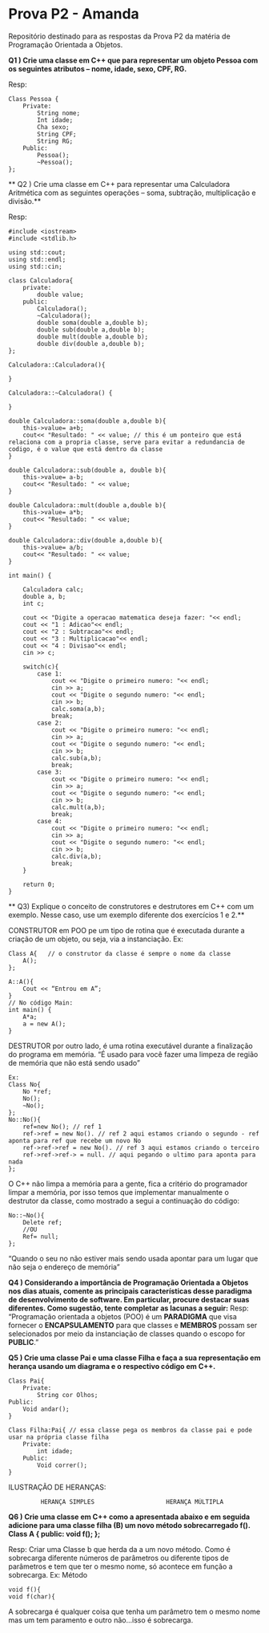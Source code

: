 # Prova P2 - Amanda
Repositório destinado para as respostas da Prova P2 da matéria de Programação Orientada a Objetos.

**Q1 ) Crie uma classe em C++ que para representar um objeto Pessoa com os seguintes atributos – nome, idade, sexo, CPF, RG.**

Resp: 
```
Class Pessoa {
	Private:
		String nome;
		Int idade;
		Cha sexo;
		String CPF;
		String RG;
	Public:
		Pessoa();
		~Pessoa();
};

```

** Q2 )	Crie uma classe em C++ para representar uma Calculadora Aritmética com as seguintes operações – soma, subtração, multiplicação e divisão.**

Resp: 
```
#include <iostream>
#include <stdlib.h>

using std::cout;
using std::endl;
using std::cin;

class Calculadora{
	private:
		double value;
	public:
		Calculadora();
		~Calculadora();
		double soma(double a,double b);
		double sub(double a,double b);
		double mult(double a,double b);
		double div(double a,double b);
};

Calculadora::Calculadora(){
	
}

Calculadora::~Calculadora() {

}

double Calculadora::soma(double a,double b){
	this->value= a+b;
	cout<< "Resultado: " << value; // this é um ponteiro que está relaciona com a propria classe, serve para evitar a redundancia de codigo, é o value que está dentro da classe
}

double Calculadora::sub(double a, double b){
	this->value= a-b;
	cout<< "Resultado: " << value; 
}

double Calculadora::mult(double a,double b){
	this->value= a*b;
	cout<< "Resultado: " << value; 
}

double Calculadora::div(double a,double b){
	this->value= a/b;
	cout<< "Resultado: " << value; 
}

int main() {
	
	Calculadora calc;
	double a, b; 
	int c;
	
	cout << "Digite a operacao matematica deseja fazer: "<< endl;
	cout << "1 : Adicao"<< endl;
	cout << "2 : Subtracao"<< endl;
	cout << "3 : Multiplicacao"<< endl;
	cout << "4 : Divisao"<< endl;
	cin >> c;
	
	switch(c){
		case 1:
			cout << "Digite o primeiro numero: "<< endl;
			cin >> a;
			cout << "Digite o segundo numero: "<< endl;
			cin >> b;
			calc.soma(a,b);
			break;
		case 2:
			cout << "Digite o primeiro numero: "<< endl;
			cin >> a;
			cout << "Digite o segundo numero: "<< endl;
			cin >> b;
			calc.sub(a,b);
			break;
		case 3:
			cout << "Digite o primeiro numero: "<< endl;
			cin >> a;
			cout << "Digite o segundo numero: "<< endl;
			cin >> b;
			calc.mult(a,b);
			break;
		case 4:
			cout << "Digite o primeiro numero: "<< endl;
			cin >> a;
			cout << "Digite o segundo numero: "<< endl;
			cin >> b;
			calc.div(a,b);
			break;
	}
		
	return 0;
}
```

** Q3) Explique o conceito de construtores e destrutores em C++ com um exemplo. Nesse caso, use um exemplo diferente dos exercícios 1 e 2.**

CONSTRUTOR em POO pe um tipo de rotina que é executada durante a criação de um objeto, ou seja, via a instanciação.
Ex:
```
Class A{   // o construtor da classe é sempre o nome da classe
    A();
};

A::A(){
	Cout << “Entrou em A”;
}
// No código Main:
int main() {
    A*a;
    a = new A();
}
```
DESTRUTOR por outro lado, é uma rotina executável durante a finalização do programa em memória.
“É usado para você fazer uma limpeza de região de memória que não está sendo usado”
```
Ex:
Class No{
	No *ref;
	No();
	~No();
};
No::No(){
	ref=new No(); // ref 1
	ref->ref = new No(). // ref 2 aqui estamos criando o segundo - ref aponta para ref que recebe um novo No
    ref->ref->ref = new No(). // ref 3 aqui estamos criando o terceiro
    ref->ref->ref-> = null. // aqui pegando o ultimo para aponta para nada
};
```

O C++ não limpa a memória para a gente, fica a critério do programador limpar a memória, por isso temos que implementar manualmente o destrutor da classe, como mostrado a segui a continuação do código:
```
No::~No(){
    Delete ref;
    //OU
    Ref= null;
};
```
“Quando o seu no não estiver mais sendo usada apontar para um lugar que não seja o endereço de memória”

**Q4 ) Considerando a importância de Programação Orientada a Objetos nos dias atuais, comente as principais características desse paradigma de desenvolvimento de software. Em particular, procure destacar suas diferentes. Como sugestão, tente completar as lacunas a seguir:**
Resp: “Programação orientada a objetos (POO) é um **PARADIGMA** que visa fornecer o **ENCAPSULAMENTO** para que classes e **MEMBROS** possam ser selecionados por meio da instanciação de classes quando o escopo for **PUBLIC**.”

**Q5 ) Crie uma classe Pai e uma classe Filha e faça a sua representação em herança usando um diagrama e o respectivo código em C++.**
```
Class Pai{
    Private:
        String cor Olhos;
Public:
    Void andar();
}

Class Filha:Pai{ // essa classe pega os membros da classe pai e pode usar na própria classe filha
    Private:
        int idade;
    Public:
        Void correr();
}
```

ILUSTRAÇÃO DE HERANÇAS:




             HERANÇA SIMPLES				    HERANÇA MÚLTIPLA
             
             
**Q6 ) Crie uma classe em C++ como a apresentada abaixo e em seguida adicione para uma classe filha (B) um novo método sobrecarregado f(). Class A { public: void f(); };**

Resp: Criar uma Classe b que herda da a um novo método. Como é sobrecarga diferente números de parâmetros ou diferente tipos de parâmetros e tem que ter o mesmo nome, só acontece em função a sobrecarga.
Ex:
Método 
```
void f(){
void f(char){
```
A sobrecarga é qualquer coisa que tenha um parâmetro tem o mesmo nome mas um tem paramento e outro não...isso é sobrecarga.
